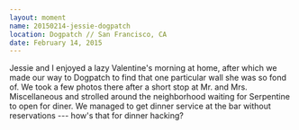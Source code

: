 ```yaml
---
layout: moment
name: 20150214-jessie-dogpatch
location: Dogpatch // San Francisco, CA
date: February 14, 2015
---
```


Jessie and I enjoyed a lazy Valentine's morning at home, after which we made our way to Dogpatch to find that one particular wall she was so fond of. We took a few photos there after a short stop at Mr. and Mrs. Miscellaneous and strolled around the neighborhood waiting for Serpentine to open for diner. We managed to get dinner service at the bar without reservations --- how's that for dinner hacking?  
